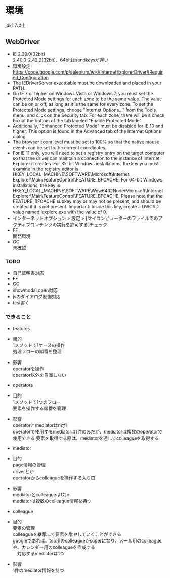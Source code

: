 # 環境
jdk1.7以上

## WebDriver
- IE 2.39.0(32bit)  
  2.40.0-2.42.2(32bit)、64bitはsendkeysが遅い  
 - 環境設定  
   https://code.google.com/p/selenium/wiki/InternetExplorerDriver#Required_Configuration  
  - The IEDriverServer exectuable must be downloaded and placed in your PATH.  
  - On IE 7 or higher on Windows Vista or Windows 7, you must set the Protected Mode settings for each zone to be the same value. The value can be on or off, as long as it is the same for every zone. To set the Protected Mode settings, choose "Internet Options..." from the Tools menu, and click on the Security tab. For each zone, there will be a check box at the bottom of the tab labeled "Enable Protected Mode".  
  - Additionally, "Enhanced Protected Mode" must be disabled for IE 10 and higher. This option is found in the Advanced tab of the Internet Options dialog.  
  - The browser zoom level must be set to 100% so that the native mouse events can be set to the correct coordinates.  
  - For IE 11 only, you will need to set a registry entry on the target computer so that the driver can maintain a connection to the instance of Internet Explorer it creates. For 32-bit Windows installations, the key you must examine in the registry editor is HKEY_LOCAL_MACHINE\SOFTWARE\Microsoft\Internet Explorer\Main\FeatureControl\FEATURE_BFCACHE. For 64-bit Windows installations, the key is HKEY_LOCAL_MACHINE\SOFTWARE\Wow6432Node\Microsoft\Internet Explorer\Main\FeatureControl\FEATURE_BFCACHE. Please note that the FEATURE_BFCACHE subkey may or may not be present, and should be created if it is not present. Important: Inside this key, create a DWORD value named iexplore.exe with the value of 0.   
  - インターネットオプション > 設定 > [マイコンピューターのファイルでのアクティブコンテンツの実行を許可する]チェック
- FF  
開発環境
- GC  
未確認

### TODO
- 自己証明書対応
 - FF
 - GC
- showmodal,open対応
- jsのダイアログ制御対応
- test書く

### できること
- features  
 - 目的  
	1メソッドで1ケースの操作  
	処理フローの順番を整理  
 - 影響  
	operatorを操作  
	operator以外を意識しない  

- operators  
 - 目的  
	1メソッドで1つのフロー  
	要素を操作する順番を管理  
 - 影響  
	operatorとmediatorはn対1  
	operatorで使用するmediatorは1件のみだが、mediatorは複数のoperatorで使用できる
	要素を取得する際は、mediatorを通してcolleagueを取得する  

- mediator  
 - 目的  
	page情報の管理  
	driverとか  
	operatorからcolleagueを操作する入り口  
 - 影響  
	mediatorとcolleagueは1対n  
	mediatorは複数のcolleague情報を持つ  

- colleague  
 - 目的  
	要素の管理  
	colleagueを継承して要素を増やしていくことができる  
	googleであれば、top用のcolleagueがsuperになり、メール用のcolleagueや、カレンダー用のcolleagueを作成する  
	　対応するmediatorは1つ  
 - 影響  
	1件のmediator情報を持つ  


